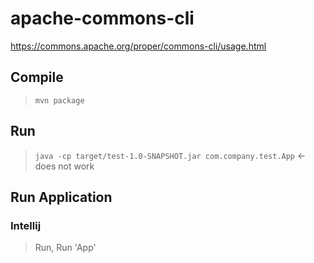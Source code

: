 # apache-commons-cli

https://commons.apache.org/proper/commons-cli/usage.html

## Compile

> `mvn package`

## Run

> `java -cp target/test-1.0-SNAPSHOT.jar com.company.test.App`  <- does not work

## Run Application

### Intellij

> Run, Run 'App'
